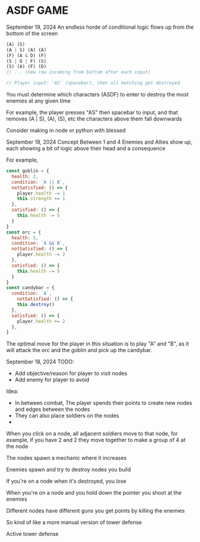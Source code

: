 # ASDF GAME
September 19, 2024
An endless horde of conditional logic flows up from the bottom of the screen

```js
(A) (S)
(A | S) (A) (A)
(F) (A & D) (F)
(S | D | F) (S)
(S) (A) (F) (D)
// ... (new row incoming from bottom after each input)

// Player input: 'AS' (spacebar), then all matching get destroyed
```

You must determine which 
characters (ASDF) to enter
to destroy the most enemies 
at any given time

For example, the player presses
"AS" then spacebar to input,
and that removes (A | S), (A), (S), etc
the characters above them fall downwards

Consider making in node or python with blessed 


September 19, 2024
Concept
Between 1 and 4 Enemies and Allies show up, each showing a bit of logic above their head and a consequence

For example,
```js
const goblin = {
  health: 2,
  condition: `A || B`,
  notSatisfied: () => {
    player.health -= 1
    this.strength += 1
  },
  satisfied: () => {
    this.health -= 5
  }
}
const orc = {
  health: 5,
  condition: `A && B`,
  notSatisfied: () => {
    player.health -= 2
  },
  satisfied: () => {
    this.health -= 5
  }
}
const candybar = {
  condition: `A`,
    notSatisfied: () => {
    this.destroy()
  },
  satisfied: () => {
    player.health += 2
  },
}
```
The optimal move for the player in this situation is to play "A" and "B", as it will attack the orc and the goblin and pick up the candybar. 


September 18, 2024
TODO:
- Add objective/reason for player to visit nodes
- Add enemy for player to avoid

Idea:
- In between combat, The player spends their points to create new nodes and edges between the nodes
-  They can also place soldiers on the nodes
-  

When you click on a node, all adjacent soldiers move to that node, for example, 
if you have 
2 and 2 they move together to make a group of 4 at the node

The nodes spawn a mechanic where it increases 

Enemies spawn and try to destroy nodes you build 

If you're on a node when it's destroyed, you lose

When you're on a node and you hold down the pointer you shoot at the enemies

Different nodes have different guns 
you get points by killing the enemies

So kind of like a more manual version of tower defense

Active tower defense

